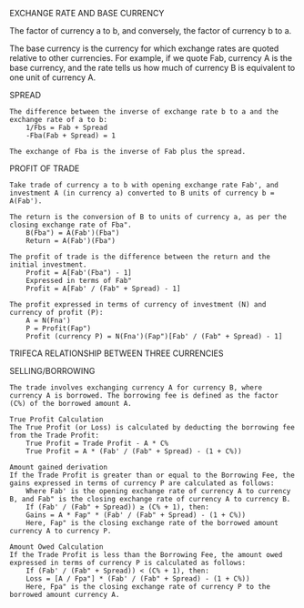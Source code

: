 EXCHANGE RATE AND BASE CURRENCY

The factor of currency a to b, and conversely, the factor of currency b to a.

The base currency is the currency for which exchange rates are quoted relative to other currencies. For example, if we quote Fab, currency A is the base currency, and the rate tells us how much of currency B is equivalent to one unit of currency A.

SPREAD

    The difference between the inverse of exchange rate b to a and the exchange rate of a to b:
        1/Fbs = Fab + Spread
        -Fba(Fab + Spread) = 1

    The exchange of Fba is the inverse of Fab plus the spread.

PROFIT OF TRADE

    Take trade of currency a to b with opening exchange rate Fab', and investment A (in currency a) converted to B units of currency b = A(Fab').

    The return is the conversion of B to units of currency a, as per the closing exchange rate of Fba".
        B(Fba") = A(Fab')(Fba")
        Return = A(Fab')(Fba")

    The profit of trade is the difference between the return and the initial investment.
        Profit = A[Fab'(Fba") - 1]
        Expressed in terms of Fab"
        Profit = A[Fab' / (Fab" + Spread) - 1]

    The profit expressed in terms of currency of investment (N) and currency of profit (P):
        A = N(Fna')
        P = Profit(Fap")
        Profit (currency P) = N(Fna')(Fap")[Fab' / (Fab" + Spread) - 1]

TRIFECA RELATIONSHIP BETWEEN THREE CURRENCIES

SELLING/BORROWING

    The trade involves exchanging currency A for currency B, where currency A is borrowed. The borrowing fee is defined as the factor (C%) of the borrowed amount A.

    True Profit Calculation
    The True Profit (or Loss) is calculated by deducting the borrowing fee from the Trade Profit:
        True Profit = Trade Profit - A * C%
        True Profit = A * (Fab' / (Fab" + Spread) - (1 + C%))

    Amount gained derivation
    If the Trade Profit is greater than or equal to the Borrowing Fee, the gains expressed in terms of currency P are calculated as follows:
        Where Fab' is the opening exchange rate of currency A to currency B, and Fab" is the closing exchange rate of currency A to currency B.
        If (Fab' / (Fab" + Spread)) ≥ (C% + 1), then:
        Gains = A * Fap" * (Fab' / (Fab" + Spread) - (1 + C%))
        Here, Fap" is the closing exchange rate of the borrowed amount currency A to currency P.

    Amount Owed Calculation
    If the Trade Profit is less than the Borrowing Fee, the amount owed expressed in terms of currency P is calculated as follows:
        If (Fab' / (Fab" + Spread)) < (C% + 1), then:
        Loss = [A / Fpa"] * (Fab' / (Fab" + Spread) - (1 + C%))
        Here, Fpa" is the closing exchange rate of currency P to the borrowed amount currency A.